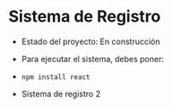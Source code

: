 <h1>Sistema de Registro</h1>

- Estado del proyecto: En construcción

- Para ejecutar el sistema, debes poner:

- ```npm install react```

- Sistema de registro 2
